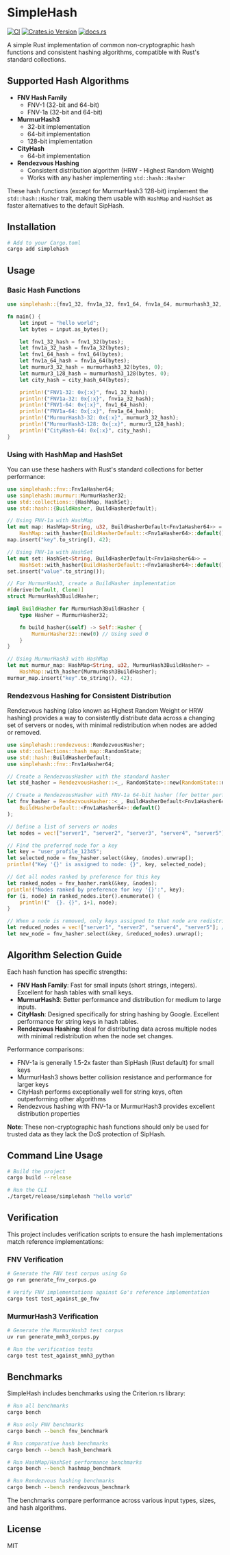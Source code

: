 # SimpleHash

[![CI](https://github.com/cmackenzie1/simplehash/actions/workflows/ci.yml/badge.svg)](https://github.com/cmackenzie1/simplehash/actions/workflows/ci.yml)
[![Crates.io Version](https://img.shields.io/crates/v/simplehash)](https://crates.io/crates/simplehash)
[![docs.rs](https://img.shields.io/docsrs/simplehash)](https://docs.rs/simplehash/latest/simplehash/)

A simple Rust implementation of common non-cryptographic hash functions and consistent hashing algorithms, compatible with Rust's standard collections.

## Supported Hash Algorithms

- **FNV Hash Family**
  - FNV-1 (32-bit and 64-bit)
  - FNV-1a (32-bit and 64-bit)
- **MurmurHash3**
  - 32-bit implementation
  - 64-bit implementation
  - 128-bit implementation
- **CityHash**
  - 64-bit implementation
- **Rendezvous Hashing**
  - Consistent distribution algorithm (HRW - Highest Random Weight)
  - Works with any hasher implementing `std::hash::Hasher`

These hash functions (except for MurmurHash3 128-bit) implement the `std::hash::Hasher` trait, making them usable with `HashMap` and `HashSet` as faster alternatives to the default SipHash.

## Installation

```bash
# Add to your Cargo.toml
cargo add simplehash
```

## Usage

### Basic Hash Functions

```rust
use simplehash::{fnv1_32, fnv1a_32, fnv1_64, fnv1a_64, murmurhash3_32, murmurhash3_128, city_hash_64};

fn main() {
    let input = "hello world";
    let bytes = input.as_bytes();

    let fnv1_32_hash = fnv1_32(bytes);
    let fnv1a_32_hash = fnv1a_32(bytes);
    let fnv1_64_hash = fnv1_64(bytes);
    let fnv1a_64_hash = fnv1a_64(bytes);
    let murmur3_32_hash = murmurhash3_32(bytes, 0);
    let murmur3_128_hash = murmurhash3_128(bytes, 0);
    let city_hash = city_hash_64(bytes);

    println!("FNV1-32: 0x{:x}", fnv1_32_hash);
    println!("FNV1a-32: 0x{:x}", fnv1a_32_hash);
    println!("FNV1-64: 0x{:x}", fnv1_64_hash);
    println!("FNV1a-64: 0x{:x}", fnv1a_64_hash);
    println!("MurmurHash3-32: 0x{:x}", murmur3_32_hash);
    println!("MurmurHash3-128: 0x{:x}", murmur3_128_hash);
    println!("CityHash-64: 0x{:x}", city_hash);
}
```

### Using with HashMap and HashSet

You can use these hashers with Rust's standard collections for better performance:

```rust
use simplehash::fnv::Fnv1aHasher64;
use simplehash::murmur::MurmurHasher32;
use std::collections::{HashMap, HashSet};
use std::hash::{BuildHasher, BuildHasherDefault};

// Using FNV-1a with HashMap
let mut map: HashMap<String, u32, BuildHasherDefault<Fnv1aHasher64>> =
    HashMap::with_hasher(BuildHasherDefault::<Fnv1aHasher64>::default());
map.insert("key".to_string(), 42);

// Using FNV-1a with HashSet
let mut set: HashSet<String, BuildHasherDefault<Fnv1aHasher64>> =
    HashSet::with_hasher(BuildHasherDefault::<Fnv1aHasher64>::default());
set.insert("value".to_string());

// For MurmurHash3, create a BuildHasher implementation
#[derive(Default, Clone)]
struct MurmurHash3BuildHasher;

impl BuildHasher for MurmurHash3BuildHasher {
    type Hasher = MurmurHasher32;

    fn build_hasher(&self) -> Self::Hasher {
        MurmurHasher32::new(0) // Using seed 0
    }
}

// Using MurmurHash3 with HashMap
let mut murmur_map: HashMap<String, u32, MurmurHash3BuildHasher> =
    HashMap::with_hasher(MurmurHash3BuildHasher);
murmur_map.insert("key".to_string(), 42);
```

### Rendezvous Hashing for Consistent Distribution

Rendezvous hashing (also known as Highest Random Weight or HRW hashing) provides a way to consistently distribute data across a changing set of servers or nodes, with minimal redistribution when nodes are added or removed.

```rust
use simplehash::rendezvous::RendezvousHasher;
use std::collections::hash_map::RandomState;
use std::hash::BuildHasherDefault;
use simplehash::fnv::Fnv1aHasher64;

// Create a RendezvousHasher with the standard hasher
let std_hasher = RendezvousHasher::<_, RandomState>::new(RandomState::new());

// Create a RendezvousHasher with FNV-1a 64-bit hasher (for better performance)
let fnv_hasher = RendezvousHasher::<_, BuildHasherDefault<Fnv1aHasher64>>::new(
    BuildHasherDefault::<Fnv1aHasher64>::default()
);

// Define a list of servers or nodes
let nodes = vec!["server1", "server2", "server3", "server4", "server5"];

// Find the preferred node for a key
let key = "user_profile_12345";
let selected_node = fnv_hasher.select(&key, &nodes).unwrap();
println!("Key '{}' is assigned to node: {}", key, selected_node);

// Get all nodes ranked by preference for this key
let ranked_nodes = fnv_hasher.rank(&key, &nodes);
println!("Nodes ranked by preference for key '{}':", key);
for (i, node) in ranked_nodes.iter().enumerate() {
    println!("  {}. {}", i+1, node);
}

// When a node is removed, only keys assigned to that node are redistributed
let reduced_nodes = vec!["server1", "server2", "server4", "server5"]; // server3 removed
let new_node = fnv_hasher.select(&key, &reduced_nodes).unwrap();
```

## Algorithm Selection Guide

Each hash function has specific strengths:

- **FNV Hash Family**: Fast for small inputs (short strings, integers). Excellent for hash tables with small keys.
- **MurmurHash3**: Better performance and distribution for medium to large inputs.
- **CityHash**: Designed specifically for string hashing by Google. Excellent performance for string keys in hash tables.
- **Rendezvous Hashing**: Ideal for distributing data across multiple nodes with minimal redistribution when the node set changes.

Performance comparisons:

- FNV-1a is generally 1.5-2x faster than SipHash (Rust default) for small keys
- MurmurHash3 shows better collision resistance and performance for larger keys
- CityHash performs exceptionally well for string keys, often outperforming other algorithms
- Rendezvous hashing with FNV-1a or MurmurHash3 provides excellent distribution properties

**Note**: These non-cryptographic hash functions should only be used for trusted data as they lack the DoS protection of SipHash.

## Command Line Usage

```bash
# Build the project
cargo build --release

# Run the CLI
./target/release/simplehash "hello world"
```

## Verification

This project includes verification scripts to ensure the hash implementations match reference implementations:

### FNV Verification

```bash
# Generate the FNV test corpus using Go
go run generate_fnv_corpus.go

# Verify FNV implementations against Go's reference implementation
cargo test test_against_go_fnv
```

### MurmurHash3 Verification

```bash
# Generate the MurmurHash3 test corpus
uv run generate_mmh3_corpus.py

# Run the verification tests
cargo test test_against_mmh3_python
```

## Benchmarks

SimpleHash includes benchmarks using the Criterion.rs library:

```bash
# Run all benchmarks
cargo bench

# Run only FNV benchmarks
cargo bench --bench fnv_benchmark

# Run comparative hash benchmarks
cargo bench --bench hash_benchmark

# Run HashMap/HashSet performance benchmarks
cargo bench --bench hashmap_benchmark

# Run Rendezvous hashing benchmarks
cargo bench --bench rendezvous_benchmark
```

The benchmarks compare performance across various input types, sizes, and hash algorithms.

## License

MIT
